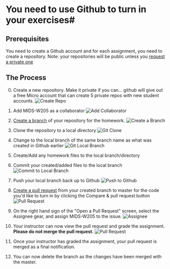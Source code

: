 # You need to use Github to turn in your exercises#

## Prerequisites ##

You need to create a Github account and for each assignment, you need to create a repository. 
Note: your repositories will be public unless you [request a private one](https://education.github.com/discount_requests/new)


## The Process ##
 0. Create a new repository.  Make it private if you can... github will give out a free Micro account that can create 5 private repos with new student accounts.
 ![Create Repo](https://github.com/MIDS-W205/Assignments/raw/master/screens/0-CreateRepo.png?raw=true "Create Repo")

 1. Add MIDS-W205 as a collaborator
 ![Add Collaborator](https://github.com/MIDS-W205/Assignments/raw/master/screens/1_5-Collaborators.png?raw=true "Add Collaborator")

 2. [Create a branch](https://help.github.com/articles/creating-and-deleting-branches-within-your-repository/) of your repository for the homework. 
 ![Create a Branch](https://github.com/MIDS-W205/Assignments/raw/master/screens/1-CreateBranchOnGithub.png?raw=true "Create a branch")

 3. Clone the repository to a local directory
  ![Git Clone](https://github.com/MIDS-W205/Assignments/raw/master/screens/2-GitClone.png?raw=true "Git Clone")

 4. Change to the local branch of the same branch name as what was created in Github earlier
  ![Git Local Branch](https://github.com/MIDS-W205/Assignments/raw/master/screens/3-LocalNewBranch.png?raw=true "Git Local Branch")

 5. Create/Add any homework files to the local branch/directory
 
 6. Commit your created/added files to the local branch
  ![Commit to Local Branch](https://github.com/MIDS-W205/Assignments/raw/master/screens/4-AddCommitHW.png?raw=true "Commit to Local Branch")

 7. Push your local branch back up to Github
  ![Push to Github](https://github.com/MIDS-W205/Assignments/raw/master/screens/5-PushNewBranchToGithub.png?raw=true "Push to Github")

 8. [Create a pull request](https://help.github.com/articles/creating-a-pull-request/) from your created branch to master for the code you'd like to turn in by clicking the Compare & pull request button
  ![Pull Request](https://github.com/MIDS-W205/Assignments/raw/master/screens/6-PullRequest.png?raw=true "Pull Request")

 9. On the right hand sign of the "Open a Pull Request" screen, select the Assignee gear, and assign MIDS-W205 to the issue.
  ![Assignee](https://github.com/MIDS-W205/Assignments/raw/master/screens/6.5-Assignee.png?raw=true "Assignee")

 10. Your instructor can now view the pull request and grade the assignment.  **Please do not merge the pull request.**
  ![Pull Request](https://github.com/MIDS-W205/Assignments/raw/master/screens/7-FinalOutput.png?raw=true "Pull Request")
 
 11. Once your instructor has graded the assignment, your pull request is merged as a final notification.
 12. You can now delete the branch as the changes have been merged with the master.
